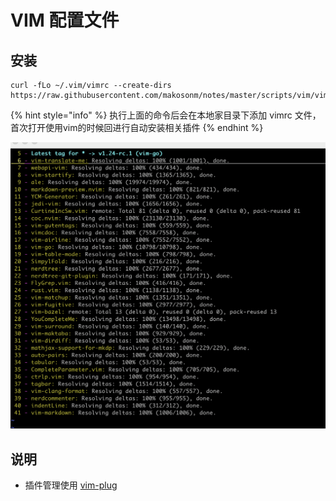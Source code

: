 # VIM 配置文件

## 安装

```
curl -fLo ~/.vim/vimrc --create-dirs https://raw.githubusercontent.com/makosonm/notes/master/scripts/vim/vimrc
```

{% hint style="info" %}
执行上面的命令后会在本地家目录下添加 vimrc 文件，首次打开使用vim的时候回进行自动安装相关插件
{% endhint %}

![](../../data/img/vim-001.png)

## 说明

- 插件管理使用 [vim-plug](https://github.com/junegunn/vim-plug)
